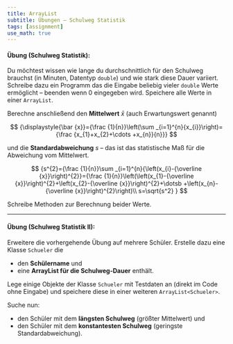 ```yaml
---
title: ArrayList
subtitle: Übungen – Schulweg Statistik
tags: [assignment]
use_math: true
---
```


#### **Übung (Schulweg Statistik):**

Du möchtest wissen wie lange du durchschnittlich für den Schulweg brauchst (in Minuten, Datentyp `double`) und wie stark diese Dauer variiert. Schreibe dazu ein Programm das die Eingabe beliebig vieler `double` Werte ermöglicht – beenden wenn 0 eingegeben wird. Speichere alle Werte in einer `ArrayList`. 

Berechne anschließend den **Mittelwert** $\displaystyle{\bar {x}}$ (auch Erwartungswert genannt) 

$$
{\displaystyle{\bar {x}}={\frac {1}{n}}\left(\sum _{i=1}^{n}{x_{i}}\right)={\frac {x_{1}+x_{2}+\cdots +x_{n}}{n}}}
$$


und die **Standardabweichung** $s$ – das ist das statistische Maß für die Abweichung vom Mittelwert.

$$
{s^{2}={\frac {1}{n}}\sum _{i=1}^{n}{\left(x_{i}-{\overline {x}}\right)^{2}}={\frac {1}{n}}\left(\left(x_{1}-{\overline {x}}\right)^{2}+\left(x_{2}-{\overline {x}}\right)^{2}+\dotsb +\left(x_{n}-{\overline {x}}\right)^{2}\right)\\
s=\sqrt{s^2}
}
$$

Schreibe Methoden zur Berechnung beider Werte. 




---

#### **Übung (Schulweg Statistik II):**

Erweitere die vorhergehende Übung auf mehrere Schüler. Erstelle dazu eine Klasse `Schueler` die 

- den **Schülername** und 
- eine **ArrayList für die Schulweg-Dauer** enthält.

Lege einige Objekte der Klasse `Schueler` mit Testdaten an (direkt im Code ohne Eingabe) und speichere diese in einer weiteren `ArrayList<Schueler>`.

Suche nun:

- den Schüler mit dem **längsten Schulweg** (größter Mittelwert) und 
- den Schüler mit dem **konstantesten Schulweg** (geringste Standardabweichung).

